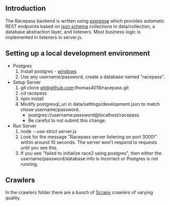 ## Introduction
The Racepass backend is written using [expressa](https://github.com/thomas4019/expressa) which provides automatic REST endpoints based on [json schema](http://json-schema.org/) collections in data/collection, a database abstraction layer, and listeners. Most business logic is implemented in listeners in server.js.

## Setting up a local development environment
* Postgres
    1. Install postgres - [windows](https://www.postgresql.org/download/windows/)
    2. Use any username/password, create a database named "racepass".
* Setup Server
    1. git clone git@github.com:thomas4019/racepass.git
    2. cd racepass
    3. npm install
    4. Modify postgresql_uri in data/settings/development.json to match chose username/password.
        * postgres://username:password@localhost/racepass
        * Be careful to not submit this change.
* Run Server
    1. node --use-strict server.js
    2. Look for the message "Racepass server listening on port 3000!" within around 10 seconds. The server won't respond to requests until you see this. 
    3. If you see "failed to initialize race2 using postgres", then either the username/password/database info is incorrect or Postgres is not running.

## Crawlers
In the crawlers folder there are a bunch of [Scrapy](https://scrapy.org/) crawlers of varying quality.